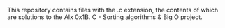 This repository contains files with the .c extension, the contents of which are solutions to the Alx 0x1B. C - Sorting algorithms & Big O project.

